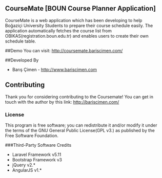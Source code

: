 ## **CourseMate** [BOUN Course Planner Application]

CourseMate is a web application which has been developing to help Boğaziçi University Students to prepare their course schedule easily. The application automatically fetches the course list from OBIKAS(registration.boun.edu.tr) and enables users to create their own schedule table.

##Demo
You can visit: http://coursemate.bariscimen.com/

##Developed By

 - Barış Çimen - http://www.bariscimen.com

## Contributing

Thank you for considering contributing to the Coursemate! You can get in touch with the author by this link: http://bariscimen.com/

### License

This program is free software; you can redistribute it and/or modify it under the terms of the GNU General Public License(GPL v3.) as published by the Free Software Foundation.

###Third-Party Software Credits
 - Laravel Framework v5.11
 - Bootstrap Framework v3
 - jQuery v2.*
 - AngularJS v1.*
